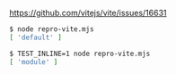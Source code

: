 https://github.com/vitejs/vite/issues/16631

```sh
$ node repro-vite.mjs
[ 'default' ]

$ TEST_INLINE=1 node repro-vite.mjs
[ 'module' ]
```
